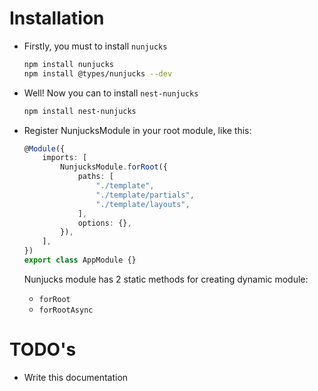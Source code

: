 # Installation

-   Firstly, you must to install `nunjucks`

    ```bash
    npm install nunjucks
    npm install @types/nunjucks --dev
    ```

-   Well! Now you can to install `nest-nunjucks`

    ```bash
    npm install nest-nunjucks
    ```

-   Register NunjucksModule in your root module, like this:

    ```typescript
    @Module({
        imports: [
            NunjucksModule.forRoot({
                paths: [
                    "./template",
                    "./template/partials",
                    "./template/layouts",
                ],
                options: {},
            }),
        ],
    })
    export class AppModule {}
    ```

    Nunjucks module has 2 static methods for creating dynamic module:

    -   `forRoot`
    -   `forRootAsync`

# TODO's

-   Write this documentation
